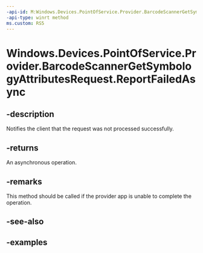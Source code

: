 ```yaml
---
-api-id: M:Windows.Devices.PointOfService.Provider.BarcodeScannerGetSymbologyAttributesRequest.ReportFailedAsync
-api-type: winrt method
ms.custom: RS5
---
```


<!-- Method syntax.
public IAsyncAction BarcodeScannerGetSymbologyAttributesRequest.ReportFailedAsync()
-->

# Windows.Devices.PointOfService.Provider.BarcodeScannerGetSymbologyAttributesRequest.ReportFailedAsync

## -description
Notifies the client that the request was not processed successfully.

## -returns
An asynchronous operation.

## -remarks
This method should be called if the provider app is unable to complete the operation.

## -see-also

## -examples

